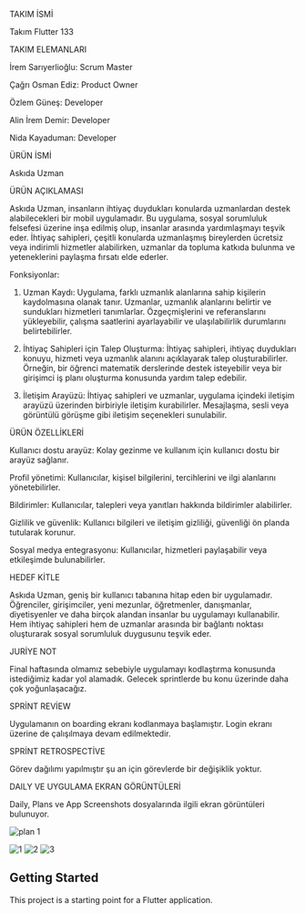 TAKIM İSMİ

Takım Flutter 133

TAKIM ELEMANLARI

İrem Sarıyerlioğlu: Scrum Master

Çağrı Osman Ediz: Product Owner

Özlem Güneş: Developer

Alin İrem Demir: Developer

Nida Kayaduman: Developer

ÜRÜN İSMİ

Askıda Uzman

ÜRÜN AÇIKLAMASI

Askıda Uzman, insanların ihtiyaç duydukları konularda uzmanlardan destek alabilecekleri bir mobil uygulamadır. Bu uygulama, sosyal sorumluluk felsefesi üzerine inşa edilmiş olup, insanlar arasında yardımlaşmayı teşvik eder. İhtiyaç sahipleri, çeşitli konularda uzmanlaşmış bireylerden ücretsiz veya indirimli hizmetler alabilirken, uzmanlar da topluma katkıda bulunma ve yeteneklerini paylaşma fırsatı elde ederler.

Fonksiyonlar:
1. Uzman Kaydı: Uygulama, farklı uzmanlık alanlarına sahip kişilerin kaydolmasına olanak tanır. Uzmanlar, uzmanlık alanlarını belirtir ve sundukları hizmetleri tanımlarlar. Özgeçmişlerini ve referanslarını yükleyebilir, çalışma saatlerini ayarlayabilir ve ulaşılabilirlik durumlarını belirtebilirler.

2. İhtiyaç Sahipleri için Talep Oluşturma: İhtiyaç sahipleri, ihtiyaç duydukları konuyu, hizmeti veya uzmanlık alanını açıklayarak talep oluşturabilirler. Örneğin, bir öğrenci matematik derslerinde destek isteyebilir veya bir girişimci iş planı oluşturma konusunda yardım talep edebilir.

3. İletişim Arayüzü: İhtiyaç sahipleri ve uzmanlar, uygulama içindeki iletişim arayüzü üzerinden birbiriyle iletişim kurabilirler. Mesajlaşma, sesli veya görüntülü görüşme gibi iletişim seçenekleri sunulabilir.

ÜRÜN ÖZELLİKLERİ

Kullanıcı dostu arayüz: Kolay gezinme ve kullanım için kullanıcı dostu bir arayüz sağlanır.

Profil yönetimi: Kullanıcılar, kişisel bilgilerini, tercihlerini ve ilgi alanlarını yönetebilirler.

Bildirimler: Kullanıcılar, talepleri veya yanıtları hakkında bildirimler alabilirler.

Gizlilik ve güvenlik: Kullanıcı bilgileri ve iletişim gizliliği, güvenliği ön planda tutularak korunur.

Sosyal medya entegrasyonu: Kullanıcılar, hizmetleri paylaşabilir veya etkileşimde bulunabilirler.

HEDEF KİTLE

Askıda Uzman, geniş bir kullanıcı tabanına hitap eden bir uygulamadır. Öğrenciler, girişimciler, yeni mezunlar, öğretmenler, danışmanlar, diyetisyenler ve daha birçok alandan insanlar bu uygulamayı kullanabilir. Hem ihtiyaç sahipleri hem de uzmanlar arasında bir bağlantı noktası oluşturarak sosyal sorumluluk duygusunu teşvik eder.

JURİYE NOT

Final haftasında olmamız sebebiyle uygulamayı kodlaştırma konusunda istediğimiz kadar yol alamadık. Gelecek sprintlerde bu konu üzerinde daha çok yoğunlaşacağız.

SPRİNT REVİEW

Uygulamanın on boarding ekranı kodlanmaya başlamıştır. Login ekranı üzerine de çalışılmaya devam edilmektedir.

SPRİNT RETROSPECTİVE

Görev dağılımı yapılmıştır şu an için görevlerde bir değişiklik yoktur.

DAILY VE UYGULAMA EKRAN GÖRÜNTÜLERİ

Daily, Plans ve App Screenshots dosyalarında ilgili ekran görüntüleri bulunuyor.




![plan 1](https://github.com/GOUA-Bootcamp133/Bootcamp/assets/136114162/e0e17881-df14-45da-8c58-429f38296c1f)


![1](https://github.com/GOUA-Bootcamp133/Bootcamp/assets/136114162/5d7588bd-088a-4780-bb76-5202738ddaa5)
![2](https://github.com/GOUA-Bootcamp133/Bootcamp/assets/136114162/4cab73bf-f205-432a-87ea-20c131abeb35)
![3](https://github.com/GOUA-Bootcamp133/Bootcamp/assets/136114162/309e7c7a-5ffa-41f8-a9ed-9de72e40d97d)




## Getting Started

This project is a starting point for a Flutter application.


